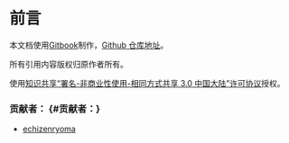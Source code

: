 # 前言



本文档使用[Gitbook](https://github.com/GitbookIO/gitbook)制作，[Github 仓库地址](https://github.com/echizenryoma/interview)。

所有引用内容版权归原作者所有。

使用[知识共享“署名-非商业性使用-相同方式共享 3.0 中国大陆”许可协议](https://creativecommons.org/licenses/by-nc-sa/3.0/cn/)授权。

### 贡献者： {#贡献者：}

* [echizenryoma](https://github.com/echizenryoma)




